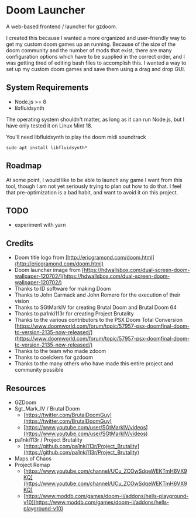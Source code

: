 # Doom Launcher

A web-based frontend / launcher for gzdoom.

I created this because I wanted a more organized and user-friendly way to get my custom doom games up an running.  Because of the size of the doom community and the number of mods that exist, there are many configuration options which have to be supplied in the correct order, and I was getting tired of editing bash files to accomplish this.  I wanted a way to set up my custom doom games and save them using a drag and drop GUI.


## System Requirements

* Node.js >= 8
* libfluidsynth

The operating system shouldn't matter, as long as it can run Node.js, but I have only tested it on Linux Mint 18.

You'll need libfluidsynth to play the doom midi soundtrack

`sudo apt install libfluidsynth*`


## Roadmap

At some point, I would like to be able to launch any game I want from this tool, though I am not yet seriously trying to plan out how to do that.  I feel that pre-optimization is a bad habit, and want to avoid it on this project.


## TODO

* experiment with yarn


## Credits

* Doom title logo from [http://ericgramond.com/doom.html](http://ericgramond.com/doom.html)
* Doom launcher image from [https://hdwallsbox.com/dual-screen-doom-wallpaper-120702/](https://hdwallsbox.com/dual-screen-doom-wallpaper-120702/)
* Thanks to ID software for making Doom
* Thanks to John Carmack and John Romero for the execution of their vision
* Thanks to SGtMarkIV for creating Brutal Doom and Brutal Doom 64
* Thanks to pa1nki113r for creating Project Brutality
* Thanks to the various contributors to the PSX Doom Total Conversion [https://www.doomworld.com/forum/topic/57957-psx-doomfinal-doom-tc-version-2135-now-released/](https://www.doomworld.com/forum/topic/57957-psx-doomfinal-doom-tc-version-2135-now-released/)
* Thanks to the team who made zdoom
* Thanks to coelckers for gzdoom
* Thanks to the many others who have made this entire project and community possible

## Resources

* GZDoom
* Sgt_Mark_IV / Brutal Doom
    * [https://twitter.com/BrutalDoomGuy](https://twitter.com/BrutalDoomGuy)
    * [https://www.youtube.com/user/SGtMarkIV/videos](https://www.youtube.com/user/SGtMarkIV/videos)
* pa1nki113r / Project Brutality
    * [https://github.com/pa1nki113r/Project_Brutality](https://github.com/pa1nki113r/Project_Brutality)
* Maps of Chaos
* Project Remap
    * [https://www.youtube.com/channel/UCu_ZCOwSdqeWEKTmH6VX9KQ](https://www.youtube.com/channel/UCu_ZCOwSdqeWEKTmH6VX9KQ)
    * [https://www.moddb.com/games/doom-ii/addons/hells-playground-v10](https://www.moddb.com/games/doom-ii/addons/hells-playground-v10)
